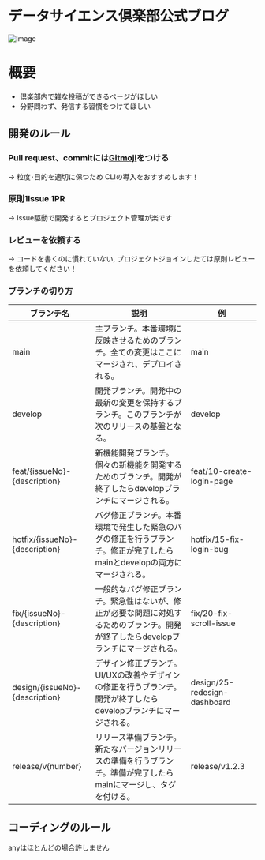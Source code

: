 # データサイエンス倶楽部公式ブログ

![image](https://github.com/ycu-engine/DSC-Blog/assets/104000239/312935e4-e4cc-4664-803f-1de545399557)

# 概要

- 倶楽部内で雑な投稿ができるページがほしい
- 分野問わず、発信する習慣をつけてほしい

## 開発のルール

### Pull request、commitには[Gitmoji](https://gitmoji.dev/)をつける

→ 粒度･目的を適切に保つため
CLIの導入をおすすめします！

### 原則1Issue 1PR

→ Issue駆動で開発するとプロジェクト管理が楽です

### レビューを依頼する

→ コードを書くのに慣れていない, プロジェクトジョインしたては原則レビューを依頼してください！

### ブランチの切り方

| ブランチ名                     | 説明                                                                                                                                | 例                           |
| ------------------------------ | ----------------------------------------------------------------------------------------------------------------------------------- | ---------------------------- |
| main                           | 主ブランチ。本番環境に反映させるためのブランチ。全ての変更はここにマージされ、デプロイされる。                                      | main                         |
| develop                        | 開発ブランチ。開発中の最新の変更を保持するブランチ。このブランチが次のリリースの基盤となる。                                        | develop                      |
| feat/{issueNo}-{description}   | 新機能開発ブランチ。個々の新機能を開発するためのブランチ。開発が終了したらdevelopブランチにマージされる。                           | feat/10-create-login-page    |
| hotfix/{issueNo}-{description} | バグ修正ブランチ。本番環境で発生した緊急のバグの修正を行うブランチ。修正が完了したらmainとdevelopの両方にマージされる。             | hotfix/15-fix-login-bug      |
| fix/{issueNo}-{description}    | 一般的なバグ修正ブランチ。緊急性はないが、修正が必要な問題に対処するためのブランチ。開発が終了したらdevelopブランチにマージされる。 | fix/20-fix-scroll-issue      |
| design/{issueNo}-{description} | デザイン修正ブランチ。UI/UXの改善やデザインの修正を行うブランチ。開発が終了したらdevelopブランチにマージされる。                    | design/25-redesign-dashboard |
| release/v{number}              | リリース準備ブランチ。新たなバージョンリリースの準備を行うブランチ。準備が完了したらmainにマージし、タグを付ける。                  | release/v1.2.3               |

## コーディングのルール

anyはほとんどの場合許しません
